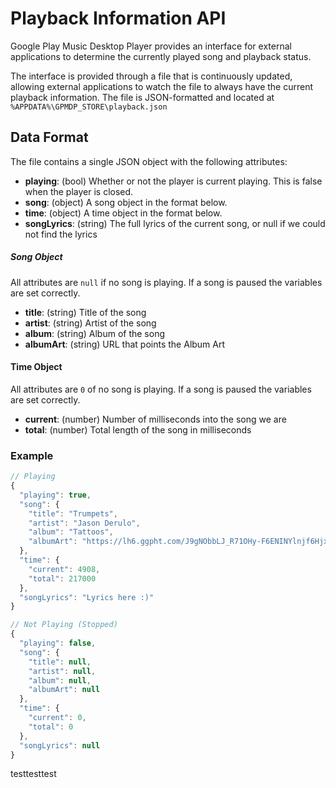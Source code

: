 # Playback Information API

Google Play Music Desktop Player provides an interface for external
applications to determine the currently played song and playback status.

The interface is provided through a file that is continuously updated,
allowing external applications to watch the file to always have the
current playback information. The file is JSON-formatted and located at
`%APPDATA%\GPMDP_STORE\playback.json`

## Data Format

The file contains a single JSON object with the following attributes:
- **playing**: (bool) Whether or not the player is current playing.  This is false when the player is closed.
- **song**: (object) A song object in the format below.
- **time**: (object) A time object in the format below.
- **songLyrics**: (string) The full lyrics of the current song, or null if we could not find the lyrics

##### Song Object
All attributes are `null` if no song is playing.  If a song is paused the variables are set correctly.
- **title**: (string)  Title of the song
- **artist**: (string) Artist of the song
- **album**: (string) Album of the song
- **albumArt**: (string) URL that points the Album Art

#### Time Object
All attributes are `0` of no song is playing.  If a song is paused the variables are set correctly.
- **current**: (number) Number of milliseconds into the song we are
- **total**: (number) Total length of the song in milliseconds

### Example

```js
// Playing
{
  "playing": true,
  "song": {
    "title": "Trumpets",
    "artist": "Jason Derulo",
    "album": "Tattoos",
    "albumArt": "https://lh6.ggpht.com/J9gNObbLJ_R71OHy-F6ENINYlnjf6Hjx_dw4RV0GLSTH1zrDEFSeRcW_Kf2fTws0swmOXwot=s90-c-e100"
  },
  "time": {
    "current": 4908,
    "total": 217000
  },
  "songLyrics": "Lyrics here :)"
}

// Not Playing (Stopped)
{
  "playing": false,
  "song": {
    "title": null,
    "artist": null,
    "album": null,
    "albumArt": null
  },
  "time": {
    "current": 0,
    "total": 0
  },
  "songLyrics": null
}
```
testtesttest
